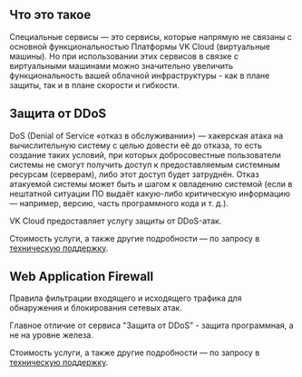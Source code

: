 ## Что это такое

Специальные сервисы — это сервисы, которые напрямую не связаны с основной функциональностью Платформы VK Cloud (виртуальные машины). Но при использовании этих сервисов в связке с виртуальными машинами можно значительно увеличить функциональность вашей облачной инфраструктуры - как в плане защиты, так и в плане скорости и гибкости.

## Защита от DDoS

DoS (Denial of Service «отказ в обслуживании») — хакерская атака на вычислительную систему с целью довести её до отказа, то есть создание таких условий, при которых добросовестные пользователи системы не смогут получить доступ к предоставляемым системным ресурсам (серверам), либо этот доступ будет затруднён. Отказ атакуемой системы может быть и шагом к овладению системой (если в нештатной ситуации ПО выдаёт какую-либо критическую информацию — например, версию, часть программного кода и т. д.).

VK Cloud предоставляет услугу защиты от DDoS-атак.

Стоимость услуги, а также другие подробности — по запросу в [техническую поддержку](/ru/contacts).

## Web Application Firewall

Правила фильтрации входящего и исходящего трафика для обнаружения и блокирования сетевых атак.

Главное отличие от сервиса "Защита от DDoS" - защита программная, а не на уровне железа.

Стоимость услуги, а также другие подробности — по запросу в [техническую поддержку](/ru/contacts).
